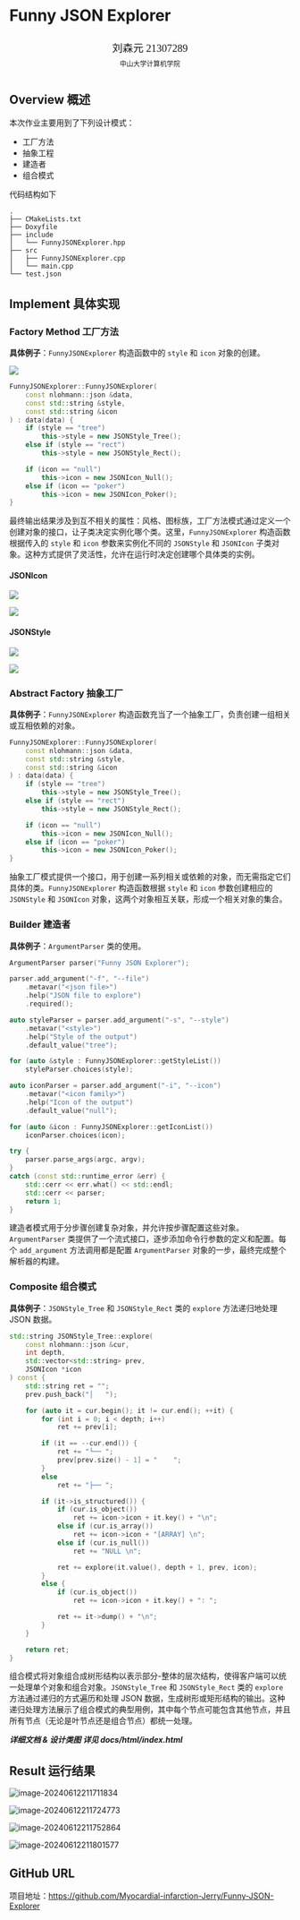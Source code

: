 # Funny JSON Explorer

<center><div style='height:2mm;'></div><div style="font-family:华文楷体;font-size:14pt;">刘森元 21307289</div></center>
<center><span style="font-family:华文楷体;font-size:9pt;line-height:9mm">中山大学计算机学院</span>
</center>

## Overview 概述

本次作业主要用到了下列设计模式：

- 工厂方法
- 抽象工程
- 建造者
- 组合模式

代码结构如下

```
.
├── CMakeLists.txt
├── Doxyfile
├── include
│   └── FunnyJSONExplorer.hpp
├── src
│   ├── FunnyJSONExplorer.cpp
│   └── main.cpp
└── test.json
```

## Implement 具体实现

### Factory Method 工厂方法

**具体例子**：`FunnyJSONExplorer` 构造函数中的 `style` 和 `icon` 对象的创建。

![](./pics/classFunnyJSONExplorer__coll__graph.png)

```cpp
FunnyJSONExplorer::FunnyJSONExplorer(
    const nlohmann::json &data,
    const std::string &style,
    const std::string &icon
) : data(data) {
    if (style == "tree")
        this->style = new JSONStyle_Tree();
    else if (style == "rect")
        this->style = new JSONStyle_Rect();

    if (icon == "null")
        this->icon = new JSONIcon_Null();
    else if (icon == "poker")
        this->icon = new JSONIcon_Poker();
}
```

最终输出结果涉及到互不相关的属性：风格、图标族，工厂方法模式通过定义一个创建对象的接口，让子类决定实例化哪个类。这里，`FunnyJSONExplorer` 构造函数根据传入的 `style` 和 `icon` 参数来实例化不同的 `JSONStyle` 和 `JSONIcon` 子类对象。这种方式提供了灵活性，允许在运行时决定创建哪个具体类的实例。

#### JSONIcon

![](./pics/classJSONIcon__inherit__graph.png)

![](./pics/classJSONIcon__coll__graph.png)

#### JSONStyle

![](./pics/classJSONStyle__inherit__graph.png)

![](./pics/classJSONStyle__coll__graph.png)

### Abstract Factory 抽象工厂

**具体例子**：`FunnyJSONExplorer` 构造函数充当了一个抽象工厂，负责创建一组相关或互相依赖的对象。

```cpp
FunnyJSONExplorer::FunnyJSONExplorer(
    const nlohmann::json &data,
    const std::string &style,
    const std::string &icon
) : data(data) {
    if (style == "tree")
        this->style = new JSONStyle_Tree();
    else if (style == "rect")
        this->style = new JSONStyle_Rect();

    if (icon == "null")
        this->icon = new JSONIcon_Null();
    else if (icon == "poker")
        this->icon = new JSONIcon_Poker();
}
```

抽象工厂模式提供一个接口，用于创建一系列相关或依赖的对象，而无需指定它们具体的类。`FunnyJSONExplorer` 构造函数根据 `style` 和 `icon` 参数创建相应的 `JSONStyle` 和 `JSONIcon` 对象，这两个对象相互关联，形成一个相关对象的集合。

### Builder 建造者

**具体例子**：`ArgumentParser` 类的使用。

```cpp
ArgumentParser parser("Funny JSON Explorer");

parser.add_argument("-f", "--file")
    .metavar("<json file>")
    .help("JSON file to explore")
    .required();

auto styleParser = parser.add_argument("-s", "--style")
    .metavar("<style>")
    .help("Style of the output")
    .default_value("tree");

for (auto &style : FunnyJSONExplorer::getStyleList())
    styleParser.choices(style);

auto iconParser = parser.add_argument("-i", "--icon")
    .metavar("<icon family>")
    .help("Icon of the output")
    .default_value("null");

for (auto &icon : FunnyJSONExplorer::getIconList())
    iconParser.choices(icon);

try {
    parser.parse_args(argc, argv);
}
catch (const std::runtime_error &err) {
    std::cerr << err.what() << std::endl;
    std::cerr << parser;
    return 1;
}
```

建造者模式用于分步骤创建复杂对象，并允许按步骤配置这些对象。`ArgumentParser` 类提供了一个流式接口，逐步添加命令行参数的定义和配置。每个 `add_argument` 方法调用都是配置 `ArgumentParser` 对象的一步，最终完成整个解析器的构建。

### Composite 组合模式

**具体例子**：`JSONStyle_Tree` 和 `JSONStyle_Rect` 类的 `explore` 方法递归地处理 JSON 数据。

```cpp
std::string JSONStyle_Tree::explore(
    const nlohmann::json &cur,
    int depth,
    std::vector<std::string> prev,
    JSONIcon *icon
) const {
    std::string ret = "";
    prev.push_back("│   ");

    for (auto it = cur.begin(); it != cur.end(); ++it) {
        for (int i = 0; i < depth; i++)
            ret += prev[i];

        if (it == --cur.end()) {
            ret += "└── ";
            prev[prev.size() - 1] = "    ";
        }
        else
            ret += "├── ";

        if (it->is_structured()) {
            if (cur.is_object())
                ret += icon->icon + it.key() + "\n";
            else if (cur.is_array())
                ret += icon->icon + "[ARRAY] \n";
            else if (cur.is_null())
                ret += "NULL \n";

            ret += explore(it.value(), depth + 1, prev, icon);
        }
        else {
            if (cur.is_object())
                ret += icon->icon + it.key() + ": ";

            ret += it->dump() + "\n";
        }
    }

    return ret;
}
```

组合模式将对象组合成树形结构以表示部分-整体的层次结构，使得客户端可以统一处理单个对象和组合对象。`JSONStyle_Tree` 和 `JSONStyle_Rect` 类的 `explore` 方法通过递归的方式遍历和处理 JSON 数据，生成树形或矩形结构的输出。这种递归处理方法展示了组合模式的典型用例，其中每个节点可能包含其他节点，并且所有节点（无论是叶节点还是组合节点）都统一处理。

***详细文档 & 设计类图 详见 docs/html/index.html***

## Result 运行结果

![image-20240612211711834](./pics/image-20240612211711834.png)

![image-20240612211724773](./pics/image-20240612211724773.png)

![image-20240612211752864](./pics/image-20240612211752864.png)

![image-20240612211801577](./pics/image-20240612211801577.png)

## GitHub URL

项目地址：https://github.com/Myocardial-infarction-Jerry/Funny-JSON-Explorer

